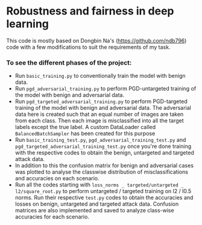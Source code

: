 # Robustness and fairness in deep learning

This code is mostly based on Dongbin Na's (https://github.com/ndb796) code with a few modifications to suit the requirements of my task. 

### To see the different phases of the project:
* Run `basic_training.py` to conventionally train the model with benign data.
* Run `pgd_adversarial_training.py` to perform PGD-untargeted training of the model with benign and adversarial data. 
* Run `pgd_targeted_adversarial_training.py` to perform PGD-targeted training of the model with benign and adversarial data. The adversarial data here is created such that an equal number of images are taken from each class. Then each image is misclassified into all the target labels except the true label. A custom DataLoader called `BalancedBatchSampler` has been created for this purpose
* Run `basic_training_test.py`, `pgd_adversarial_training_test.py` and `pgd_targeted_adversarial_training_test.py` once you're done training with the respective codes to obtain the benign, untargeted and targeted attack data. 
* In addition to this the confusion matrix for benign and adversarial cases was plotted to analyse the classwise distribution of misclassifications and accuracies on each scenario.
* Run all the codes starting with `loss_norms _ targeted/untargeted _ l2/square_root.py` to perform untargeted / targeted training on l2 / l0.5 norms. Run their respective `test.py` codes to obtain the accuracies and losses on benign, untargeted and targeted attack data. Confusion matrices are also implemented and saved to analyze class-wise accuracies for each scenario.
